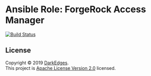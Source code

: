 # Ansible Role: ForgeRock Access Manager

[![Build Status](https://travis-ci.com/darkedges/ansible-role-forgerock-am.svg?branch=master)](https://travis-ci.com/darkedges/ansible-role-forgerock-am)

## License

Copyright © 2019 [DarkEdges](https://bitbucket.org/darkedges).  
This project is [Apache License Version 2.0](https://bitbucket.org/darkedges/ansible-role-forgerock-am/src/master/LICENSE) licensed.
